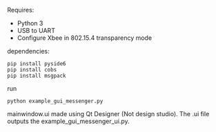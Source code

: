 
Requires:
* Python 3
* USB to UART
* Configure Xbee in 802.15.4 transparency mode

dependencies:
```
pip install pyside6
pip install cobs
pip install msgpack
```


run
```
python example_gui_messenger.py
```


mainwindow.ui made using Qt Designer (Not design studio). The .ui file outputs the example_gui_messenger_ui.py.